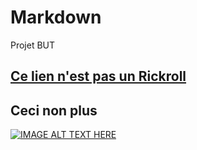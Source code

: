 # Markdown
Projet BUT

## [Ce lien n'est pas un Rickroll](https://www.youtube.com/watch?v=dQw4w9WgXcQ)

## Ceci non plus
[![IMAGE ALT TEXT HERE](https://lemagdesanimaux.ouest-france.fr/images/dossiers/2021-03/adopter-poney-083907.jpg)](https://www.youtube.com/watch?v=dQw4w9WgXcQ)
